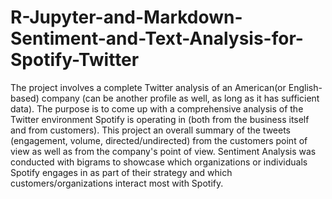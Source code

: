 # R-Jupyter-and-Markdown-Sentiment-and-Text-Analysis-for-Spotify-Twitter
The project involves a complete Twitter analysis of an American(or English-based) company (can be another profile as well, as long as it has sufficient data). The purpose is to come up with a comprehensive analysis of the Twitter environment Spotify is operating in (both from the business itself and from customers). This project an overall summary of the tweets (engagement, volume, directed/undirected) from the customers point of view as well as from the company's point of view. Sentiment Analysis was conducted with bigrams to showcase which organizations or individuals Spotify engages in as part of their strategy and which customers/organizations interact most with Spotify. 
